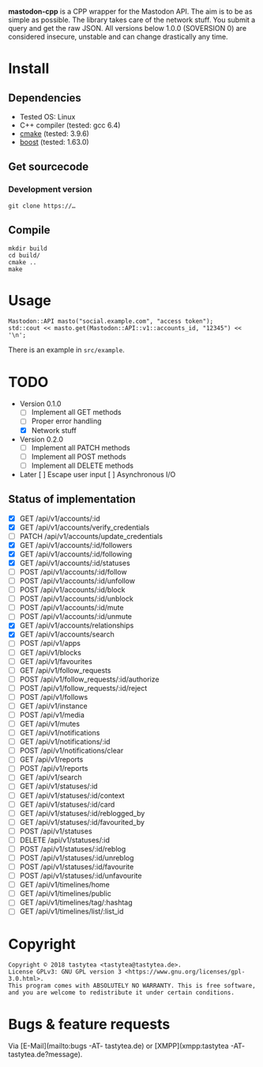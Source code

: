 **mastodon-cpp** is a CPP wrapper for the Mastodon API. The aim is to be as simple as possible.
The library takes care of the network stuff. You submit a query and get the raw JSON.
All versions below 1.0.0 (SOVERSION 0) are considered insecure, unstable and can change drastically any time.

# Install
## Dependencies
 * Tested OS: Linux
 * C++ compiler (tested: gcc 6.4)
 * [cmake](https://cmake.org/) (tested: 3.9.6)
 * [boost](http://www.boost.org/) (tested: 1.63.0)

## Get sourcecode
### Development version
    git clone https://…

## Compile
    mkdir build
    cd build/
    cmake ..
    make

# Usage
    Mastodon::API masto("social.example.com", "access token");
    std::cout << masto.get(Mastodon::API::v1::accounts_id, "12345") << '\n';

There is an example in `src/example`.

# TODO
 * Version 0.1.0
    * [ ] Implement all GET methods
    * [ ] Proper error handling
    * [x] Network stuff
 * Version 0.2.0
     * [ ] Implement all PATCH methods
     * [ ] Implement all POST methods
     * [ ] Implement all DELETE methods
 * Later
    [ ] Escape user input
    [ ] Asynchronous I/O

## Status of implementation
 * [x] GET /api/v1/accounts/:id
 * [x] GET /api/v1/accounts/verify_credentials
 * [ ] PATCH /api/v1/accounts/update_credentials
 * [x] GET /api/v1/accounts/:id/followers
 * [x] GET /api/v1/accounts/:id/following
 * [x] GET /api/v1/accounts/:id/statuses
 * [ ] POST /api/v1/accounts/:id/follow
 * [ ] POST /api/v1/accounts/:id/unfollow
 * [ ] POST /api/v1/accounts/:id/block
 * [ ] POST /api/v1/accounts/:id/unblock
 * [ ] POST /api/v1/accounts/:id/mute
 * [ ] POST /api/v1/accounts/:id/unmute
 * [x] GET /api/v1/accounts/relationships
 * [x] GET /api/v1/accounts/search
 * [ ] POST /api/v1/apps
 * [ ] GET /api/v1/blocks
 * [ ] GET /api/v1/favourites
 * [ ] GET /api/v1/follow_requests
 * [ ] POST /api/v1/follow_requests/:id/authorize
 * [ ] POST /api/v1/follow_requests/:id/reject
 * [ ] POST /api/v1/follows
 * [ ] GET /api/v1/instance
 * [ ] POST /api/v1/media
 * [ ] GET /api/v1/mutes
 * [ ] GET /api/v1/notifications
 * [ ] GET /api/v1/notifications/:id
 * [ ] POST /api/v1/notifications/clear
 * [ ] GET /api/v1/reports
 * [ ] POST /api/v1/reports
 * [ ] GET /api/v1/search
 * [ ] GET /api/v1/statuses/:id
 * [ ] GET /api/v1/statuses/:id/context
 * [ ] GET /api/v1/statuses/:id/card
 * [ ] GET /api/v1/statuses/:id/reblogged_by
 * [ ] GET /api/v1/statuses/:id/favourited_by
 * [ ] POST /api/v1/statuses
 * [ ] DELETE /api/v1/statuses/:id
 * [ ] POST /api/v1/statuses/:id/reblog
 * [ ] POST /api/v1/statuses/:id/unreblog
 * [ ] POST /api/v1/statuses/:id/favourite
 * [ ] POST /api/v1/statuses/:id/unfavourite
 * [ ] GET /api/v1/timelines/home
 * [ ] GET /api/v1/timelines/public
 * [ ] GET /api/v1/timelines/tag/:hashtag
 * [ ] GET /api/v1/timelines/list/:list_id

# Copyright
    Copyright © 2018 tastytea <tastytea@tastytea.de>.
    License GPLv3: GNU GPL version 3 <https://www.gnu.org/licenses/gpl-3.0.html>.
    This program comes with ABSOLUTELY NO WARRANTY. This is free software,
    and you are welcome to redistribute it under certain conditions.

# Bugs & feature requests
Via [E-Mail](mailto:bugs -AT- tastytea.de) or [XMPP](xmpp:tastytea -AT- tastytea.de?message).
